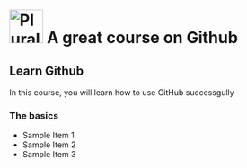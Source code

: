 # <a href='http"//pluralsight.com'><img src='https://gillcleerenpluralsight.blob.core.windows.net/files/pluralsight.png' height='60' alt='Pluralsight Logo' /></a> A great course on Github

## Learn Github
In this course, you will learn how to use GitHub successgully

### The basics
- Sample Item 1
- Sample Item 2
- Sample Item 3
